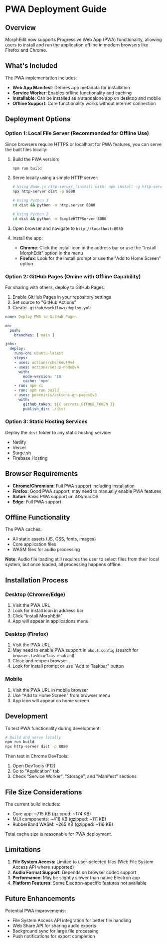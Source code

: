 # PWA Deployment Guide

## Overview

MorphEdit now supports Progressive Web App (PWA) functionality, allowing users to install and run the application offline in modern browsers like Firefox and Chrome.

## What's Included

The PWA implementation includes:

- **Web App Manifest**: Defines app metadata for installation
- **Service Worker**: Enables offline functionality and caching
- **Installable**: Can be installed as a standalone app on desktop and mobile
- **Offline Support**: Core functionality works without internet connection

## Deployment Options

### Option 1: Local File Server (Recommended for Offline Use)

Since browsers require HTTPS or localhost for PWA features, you can serve the built files locally:

1. Build the PWA version:
   ```bash
   npm run build
   ```

2. Serve locally using a simple HTTP server:
   ```bash
   # Using Node.js http-server (install with: npm install -g http-server)
   npx http-server dist -p 8080

   # Using Python 3
   cd dist && python -m http.server 8080

   # Using Python 2
   cd dist && python -m SimpleHTTPServer 8080
   ```

3. Open browser and navigate to `http://localhost:8080`

4. Install the app:
   - **Chrome**: Click the install icon in the address bar or use the "Install MorphEdit" option in the menu
   - **Firefox**: Look for the install prompt or use the "Add to Home Screen" option

### Option 2: GitHub Pages (Online with Offline Capability)

For sharing with others, deploy to GitHub Pages:

1. Enable GitHub Pages in your repository settings
2. Set source to "GitHub Actions" 
3. Create `.github/workflows/deploy.yml`:

```yaml
name: Deploy PWA to GitHub Pages

on:
  push:
    branches: [ main ]

jobs:
  deploy:
    runs-on: ubuntu-latest
    steps:
    - uses: actions/checkout@v4
    - uses: actions/setup-node@v4
      with:
        node-version: '18'
        cache: 'npm'
    - run: npm ci
    - run: npm run build
    - uses: peaceiris/actions-gh-pages@v3
      with:
        github_token: ${{ secrets.GITHUB_TOKEN }}
        publish_dir: ./dist
```

### Option 3: Static Hosting Services

Deploy the `dist` folder to any static hosting service:
- Netlify
- Vercel
- Surge.sh
- Firebase Hosting

## Browser Requirements

- **Chrome/Chromium**: Full PWA support including installation
- **Firefox**: Good PWA support, may need to manually enable PWA features
- **Safari**: Basic PWA support on iOS/macOS
- **Edge**: Full PWA support

## Offline Functionality

The PWA caches:
- All static assets (JS, CSS, fonts, images)
- Core application files
- WASM files for audio processing

**Note**: Audio file loading still requires the user to select files from their local system, but once loaded, all processing happens offline.

## Installation Process

### Desktop (Chrome/Edge)
1. Visit the PWA URL
2. Look for install icon in address bar
3. Click "Install MorphEdit"
4. App will appear in applications menu

### Desktop (Firefox)
1. Visit the PWA URL  
2. May need to enable PWA support in `about:config` (search for `browser.taskbarTabs.enabled`)
3. Close and reopen browser
4. Look for install prompt or use "Add to Taskbar" button

### Mobile
1. Visit the PWA URL in mobile browser
2. Use "Add to Home Screen" from browser menu
3. App icon will appear on home screen

## Development

To test PWA functionality during development:

```bash
# Build and serve locally
npm run build
npx http-server dist -p 8080
```

Then test in Chrome DevTools:
1. Open DevTools (F12)
2. Go to "Application" tab
3. Check "Service Worker", "Storage", and "Manifest" sections

## File Size Considerations

The current build includes:
- Core app: ~715 KB (gzipped: ~174 KB)
- MUI components: ~418 KB (gzipped: ~111 KB) 
- RubberBand WASM: ~265 KB (gzipped: ~116 KB)

Total cache size is reasonable for PWA deployment.

## Limitations

1. **File System Access**: Limited to user-selected files (Web File System Access API where supported)
2. **Audio Format Support**: Depends on browser codec support
3. **Performance**: May be slightly slower than native Electron app
4. **Platform Features**: Some Electron-specific features not available

## Future Enhancements

Potential PWA improvements:
- File System Access API integration for better file handling
- Web Share API for sharing audio exports
- Background sync for large file processing
- Push notifications for export completion
